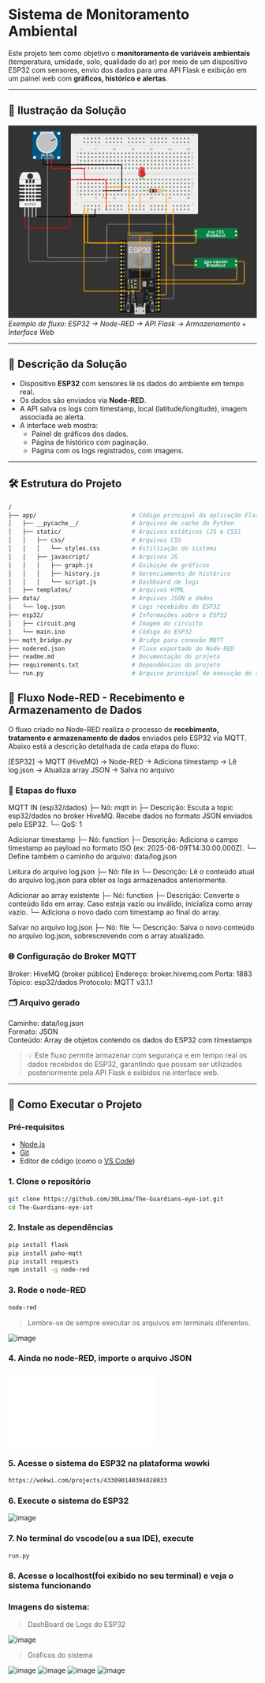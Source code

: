 # Sistema de Monitoramento Ambiental

Este projeto tem como objetivo o **monitoramento de variáveis ambientais** (temperatura, umidade, solo, qualidade do ar) por meio de um dispositivo ESP32 com sensores, envio dos dados para uma API Flask e exibição em um painel web com **gráficos, histórico e alertas**.

---

## 📸 Ilustração da Solução

![fluxo-geral](esp32/circuit.png)  
*Exemplo de fluxo: ESP32 → Node-RED → API Flask → Armazenamento + Interface Web*

---

## 🧾 Descrição da Solução

- Dispositivo **ESP32** com sensores lê os dados do ambiente em tempo real.
- Os dados são enviados via **Node-RED**.
- A API salva os logs com timestamp, local (latitude/longitude), imagem associada ao alerta.
- A interface web mostra:
  - Painel de gráficos dos dados.
  - Página de histórico com paginação.
  - Página com os logs registrados, com imagens.

---

## 🛠️ Estrutura do Projeto

```bash
/
├── app/                           # Código principal da aplicação Flask
│   ├── __pycache__/               # Arquivos de cache do Python
│   ├── static/                    # Arquivos estáticos (JS e CSS)
│   │   ├── css/                   # Arquivos CSS
│   │   │   └── styles.css         # Estilização do sistema
│   │   ├── javascript/            # Arquivos JS
│   │   │   ├── graph.js           # Exibição de gráficos
│   │   │   ├── history.js         # Gerenciamento de histórico
│   │   │   └── script.js          # Dashboard de logs
│   ├── templates/                 # Arquivos HTML
├── data/                          # Arquivos JSON e dados
│   └── log.json                   # Logs recebidos do ESP32
├── esp32/                         # Informações sobre o ESP32
│   ├── circuit.png                # Imagem do circuito
│   └── main.ino                   # Código do ESP32
├── mqtt_bridge.py                 # Bridge para conexão MQTT
├── nodered.json                   # Fluxo exportado do Node-RED
├── readme.md                      # Documentação do projeto
├── requirements.txt               # Dependências do projeto
└── run.py                         # Arquivo principal de execução do sistema
```

## 📡 Fluxo Node-RED - Recebimento e Armazenamento de Dados

O fluxo criado no Node-RED realiza o processo de **recebimento, tratamento e armazenamento de dados** enviados pelo ESP32 via MQTT. Abaixo está a descrição detalhada de cada etapa do fluxo:

[ESP32] → MQTT (HiveMQ) → Node-RED → Adiciona timestamp → Lê log.json → Atualiza array JSON → Salva no arquivo

### 🔁 Etapas do fluxo

MQTT IN (esp32/dados)
├─ Nó: mqtt in
├─ Descrição: Escuta a topic esp32/dados no broker HiveMQ. Recebe dados no formato JSON enviados pelo ESP32.
└─ QoS: 1

Adicionar timestamp
├─ Nó: function
├─ Descrição: Adiciona o campo timestamp ao payload no formato ISO (ex: 2025-06-09T14:30:00.000Z).
└─ Define também o caminho do arquivo: data/log.json

Leitura do arquivo log.json
├─ Nó: file in
└─ Descrição: Lê o conteúdo atual do arquivo log.json para obter os logs armazenados anteriormente.

Adicionar ao array existente
├─ Nó: function
├─ Descrição: Converte o conteúdo lido em array. Caso esteja vazio ou inválido, inicializa como array vazio.
└─ Adiciona o novo dado com timestamp ao final do array.

Salvar no arquivo log.json
├─ Nó: file
└─ Descrição: Salva o novo conteúdo no arquivo log.json, sobrescrevendo com o array atualizado.


### 🌐 Configuração do Broker MQTT

Broker:        HiveMQ (broker público)
Endereço:      broker.hivemq.com
Porta:         1883
Tópico:        esp32/dados
Protocolo:     MQTT v3.1.1


### 🗂 Arquivo gerado

Caminho:    data/log.json  
Formato:    JSON  
Conteúdo:   Array de objetos contendo os dados do ESP32 com timestamps  

> 💡 Este fluxo permite armazenar com segurança e em tempo real os dados recebidos do ESP32, garantindo que possam ser utilizados posteriormente pela API Flask e exibidos na interface web.

---

## 🚀 Como Executar o Projeto

### Pré-requisitos

- [Node.js](https://nodejs.org/) 
- [Git](https://git-scm.com/)
- Editor de código (como o [VS Code](https://code.visualstudio.com/))

### 1. Clone o repositório
```bash
git clone https://github.com/30Lima/The-Guardians-eye-iot.git
cd The-Guardians-eye-iot
```

### 2. Instale as dependências
```bash
pip install flask
pip install paho-mqtt
pip install requests
npm install -g node-red
```

### 3. Rode o node-RED
```bash
node-red
```
> Lembre-se de sempre executar os arquivos em terminais diferentes.

![image](https://github.com/user-attachments/assets/526ad8fe-3f30-4c9e-b96b-c7de611b64cb)

### 4. Ainda no node-RED, importe o arquivo JSON 
![clique aqui](nodered.json)

### 5. Acesse o sistema do ESP32 na plataforma wowki
```bash
https://wokwi.com/projects/433090140394028033
```
### 6. Execute o sistema do ESP32
![image](https://github.com/user-attachments/assets/bfff0a68-dfa1-452b-8aeb-a3d0dec4c10c)

### 7. No terminal do vscode(ou a sua IDE), execute
```bash
run.py
```

### 8. Acesse o localhost(foi exibido no seu terminal) e veja o sistema funcionando

### Imagens do sistema:
> DashBoard de Logs do ESP32

![image](https://github.com/user-attachments/assets/00ce156c-0178-4ca2-bbd8-7b499cc14e9b)

> Gráficos do sistema

![image](https://github.com/user-attachments/assets/695d70f8-1c1f-4791-890d-26ea812184e0)
![image](https://github.com/user-attachments/assets/7fe4ad19-4adf-43f9-9e8b-423180baf020)
![image](https://github.com/user-attachments/assets/1cd28be1-e856-4fb0-b415-9745ed539547)
![image](https://github.com/user-attachments/assets/b313c7df-6f1c-4d37-8212-597e17d3a218)


